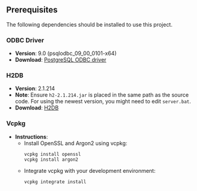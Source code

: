 ## Prerequisites

The following dependencies should be installed to use this project.

### ODBC Driver

- **Version**: 9.0 (psqlodbc_09_00_0101-x64)
- **Download**: [PostgreSQL ODBC driver](https://www.postgresql.org/ftp/odbc/versions/msi/)

### H2DB

- **Version**: 2.1.214
- **Note**: Ensure `h2-2.1.214.jar` is placed in the same path as the source code. For using the newest version, you might need to edit `server.bat`.
- **Download**: [H2DB](https://www.h2database.com/html/download.html)

### Vcpkg

- **Instructions**:
  - Install OpenSSL and Argon2 using vcpkg:
    ```
    vcpkg install openssl
    vcpkg install argon2
    ```
  - Integrate vcpkg with your development environment:
    ```
    vcpkg integrate install
    ```
